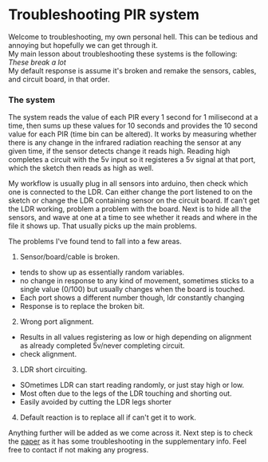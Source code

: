 # Troubleshooting PIR system 

Welcome to troubleshooting, my own personal hell.
This can be tedious and annoying but hopefully we can 
get through it.  
My main lesson about troubleshooting these systems is the following:  
*These break a lot*   
My default response is assume it's broken and remake the sensors, 
cables, and circuit board, in that order.  





### The system  
The system reads the value of each PIR every 1 second for 1 milisecond 
at a time, then sums up these values for 10 seconds and 
provides the 10 second value for each PIR (time bin can be altered). 
It works by measuring whether there is any change in the infrared
radiation reaching the sensor at any given time, if the sensor detects 
change it reads high.
Reading high completes a circuit with the 5v input so it 
registeres a 5v signal at that port, which the sketch then 
reads as high as well. 
  
My workflow is usually plug in all sensors into arduino, then 
check which one is connected to the LDR. 
Can either change the port listened to on the sketch or change the 
LDR containing sensor on the circuit board. 
If can't get the LDR working, problem a problem with the board. 
Next is to hide all the sensors, and wave at one at a time to see 
whether it reads and where in the file it shows up. 
That usually picks up the main problems.   
  
The problems I've found tend to fall into a few areas.  
1. Sensor/board/cable is broken.  
  - tends to show up as essentially random variables. 
  - no change in response to any kind of movement, sometimes 
sticks to a single value (0/100) but usually changes when the 
board is touched.  
  - Each port shows a different number though, 
ldr constantly changing  
  - Response is to replace the broken bit.  
2. Wrong port alignment.  
  - Results in all values registering as low or high depending on 
alignment as already completed 5v/never completing circuit.  
  - check alignment.  
3. LDR short circuiting.  
  - SOmetimes LDR can start reading randomly, or just stay high or 
low.  
  - Most often due to the legs of the LDR touching and shorting out.  
  - Easily avoided by cutting the LDR legs shorter  
4. Default reaction is to replace all if can't get it to work.  


Anything further will be added as we come across it. 
Next step is to check the 
[paper](https://wellcomeopenresearch.org/articles/1-2/v2)
as it has some troubleshooting in the supplementary info. 
Feel free to contact if not making any progress. 

